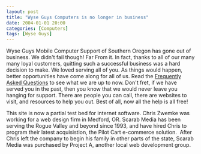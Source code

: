 ```yaml
---
layout: post
title: "Wyse Guys Computers is no longer in business"
date: 2004-01-01 20:00
categories: [Computers]
tags: [Wyse Guys]
---
```


Wyse Guys Mobile Computer Support of Southern Oregon has gone out of business. We didn't fail though! Far From it. In fact, thanks to all of our many many loyal customers, quitting such a successful business was a hard decision to make. We loved serving all of you. As things would happen, better opportunities have come along for all of us. Read the [Frequently Asked Questions](/computers/faq/) to see what we are up to now. Don't fret, if we have served you in the past, then you know that we would never leave you hanging for support. There are people you can call, there are websites to visit, and resources to help you out. Best of all, now all the help is all free!

This site is now a partial test bed for internet software. Chris Zwemke was working for a web design firm in Medford, OR. Scarab Media has been serving the Rogue Valley and beyond since 1993, and have hired Chris to program their latest acquisistion, the Pilot Cart e-commerce solution.  After Chris left the company to begin his family in other parts of the state, Scarab Media was purchased by Project A, another local web development group.
